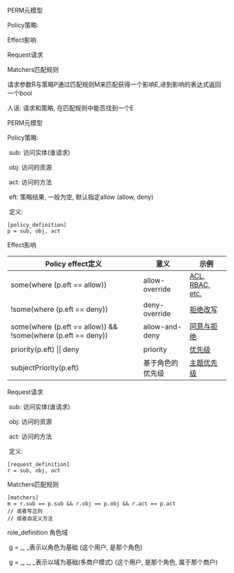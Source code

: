 PERM元模型

Policy策略: 

Effect影响

Request请求

Matchers匹配规则





请求参数R与策略P通过匹配规则M来匹配获得一个影响E,进到影响的表达式返回一个bool



人话: 请求和策略, 在匹配规则中能否找到一个E





PERM元模型

Policy策略: 

​	sub: 访问实体(谁请求)

​	obj: 访问的资源

​	act: 访问的方法

​	eft: 策略结果, 一般为空, 默认指定allow  (allow, deny)

​	定义:

	[policy_definition]
	p = sub, obj, act



Effect影响

| Policy effect定义                                            | 意义             | 示例                                                         |
| ------------------------------------------------------------ | ---------------- | ------------------------------------------------------------ |
| some(where (p.eft == allow))                                 | allow-override   | [ACL, RBAC, etc.](https://casbin.org/zh/docs/supported-models#examples) |
| !some(where (p.eft == deny))                                 | deny-override    | [拒绝改写](https://casbin.org/zh/docs/supported-models#examples) |
| some(where (p.eft == allow)) && !some(where (p.eft == deny)) | allow-and-deny   | [同意与拒绝](https://casbin.org/zh/docs/supported-models#examples) |
| priority(p.eft) \|\| deny                                    | priority         | [优先级](https://casbin.org/zh/docs/supported-models#examples) |
| subjectPriority(p.eft)                                       | 基于角色的优先级 | [主题优先级](https://casbin.org/zh/docs/supported-models#examples) |

Request请求

​	sub: 访问实体(谁请求)

​	obj: 访问的资源

​	act: 访问的方法

​	定义:

	[request_definition]
	r = sub, obj, act



Matchers匹配规则

```
[matchers]
m = r.sub == p.sub && r.obj == p.obj && r.act == p.act
// 或者写正则
// 或者自定义方法
```





role_definition 角色域

​	g = _, _表示以角色为基础 (这个用户, 是那个角色)

​	g = _, _, _表示以域为基础(多商户模式)   (这个用户, 是那个角色, 属于那个商户)